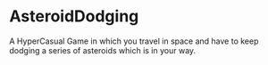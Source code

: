 # AsteroidDodging
A HyperCasual Game in which you travel in space and have to keep dodging a series of asteroids which is in your way. 
